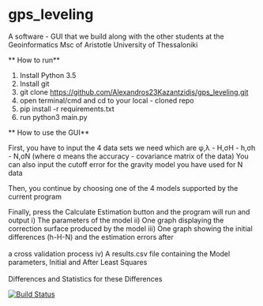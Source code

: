 # gps_leveling


A software - GUI that we build along with the other students at the Geoinformatics Msc of Aristotle University of Thessaloniki

** How to run**

1. Install Python 3.5
2. Install git
3. git clone https://github.com/Alexandros23Kazantzidis/gps_leveling.git
4. open terminal/cmd and cd to your local - cloned repo
5. pip install -r requirements.txt
6. run python3 main.py

** How to use the GUI**

First, you have to input the 4 data sets we need which are
φ,λ - H,σΗ - h,σh - N,σN (where σ means the accuracy - covariance matrix of the data)
You can also input the cutoff error for the gravity model you have used for N data

Then, you continue by choosing one of the 4 models supported by the current program

Finally, press the Calculate Estimation button and the program will run and output
i) The parameters of the model
ii) One graph displaying the correction surface produced by the model
iii) One graph showing the initial differences (h-H-N) and the estimation errors after <br> <br/>
a cross validation process
iv) A results.csv file containing the Model parameters, Initial and After Least Squares <br> <br/>
Differences and Statistics for these Differences



[![Build Status](https://travis-ci.org/Alexandros23Kazantzidis/gps_leveling.svg?branch=master)](https://travis-ci.org/Alexandros23Kazantzidis/gps_leveling)
